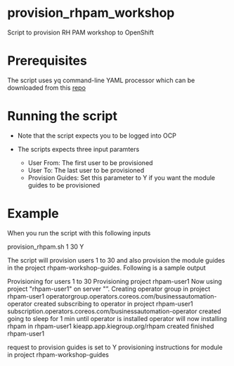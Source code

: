 # provision_rhpam_workshop
Script to provision RH PAM workshop to OpenShift

# Prerequisites

The script uses yq command-line YAML processor which can be downloaded from this  [repo](https://github.com/mikefarah/yq)

# Running the script

- Note that the script expects you to be logged into OCP

- The scripts expects three input paramters
  - User From: The first user to be provisioned
  - User To: The last user to be provisioned
  - Provision Guides: Set this parameter to Y if you want the module guides to be provisioned
  
# Example

When you run the script with this following inputs

provision_rhpam.sh 1 30 Y

The script will provision users 1 to 30 and also provision the module guides in the project rhpam-workshop-guides. Following is a sample output

Provisioning for users 1 to 30
Provisioning project rhpam-user1
Now using project "rhpam-user1" on server "<cluster name>”.
Creating operator group in project rhpam-user1
operatorgroup.operators.coreos.com/businessautomation-operator created
subscribing to operator in project rhpam-user1
subscription.operators.coreos.com/businessautomation-operator created
going to sleep for 1 min until operator is installed
operator will now installing rhpam in rhpam-user1
kieapp.app.kiegroup.org/rhpam created
finished rhpam-user1

request to provision guides is set to Y
provisioning instructions for module in project rhpam-workshop-guides
